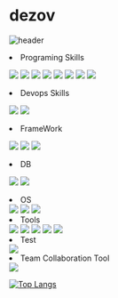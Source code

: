 # dezov


![header](https://capsule-render.vercel.app/api?type=slice&height=300&section=header&text=dezov&fontSize=90)

<li>Programing Skills</li>

<img src="https://img.shields.io/badge/HTML5-E34F26?logo=HTML5&logoColor=white"/></a>
<img src="https://img.shields.io/badge/CSS3-1572B6?logo=CSS3&logoColor=white"/></a>
<img src="https://img.shields.io/badge/JavaScript-F7DF1E?logo=JavaScript&logoColor=white"/></a>
<img src="https://img.shields.io/badge/Typescript-3178C6?logo=typescript&logoColor=white"/></a>
<img src="https://img.shields.io/badge/C-000000?logo=c&logoColor=white"/></a>
<img src="https://img.shields.io/badge/C++-00599C?logo=c%2B%2B&logoColor=white"/></a>
<img src="https://img.shields.io/badge/Java-00599C?logo=java&logoColor=white"/></a>
<img src="https://img.shields.io/badge/Python3-3776AB?logo=python&logoColor=white"/></a>

<li>Devops Skills</li>

<img src="https://img.shields.io/badge/Docker-00599C?logo=docker&logoColor=white"/></a>
<img src="https://img.shields.io/badge/Jenkins-D24939?  logo=jenkins&logoColor=white"/></a>

<li>FrameWork</li>

<img src="https://img.shields.io/badge/React-61DAFB?logo=react&logoColor=white"/></a>
<img src="https://img.shields.io/badge/Spring Boot-6DB33F?logo=springboot&logoColor=white"/></a>
<img src="https://img.shields.io/badge/Bootstrap-7952B3?logo=bootstrap&logoColor=white">

<li>DB</li>

<img src="https://img.shields.io/badge/Mysql-4479A1?logo=Mysql&logoColor=white"/></a>
<img src="https://img.shields.io/badge/Microsoft SQL Server -CC2927?logo=Microsoft SQL Server&logoColor=white"/></a>

<li>OS</li>
<img src="https://img.shields.io/badge/Linux-FCC624?logo=Linux&logoColor=white"/></a>
<img src="https://img.shields.io/badge/Ubuntu-E95420?logo=Ubuntu&logoColor=white"/></a>
<img src="https://img.shields.io/badge/Mac-f05032?logo=macos&logoColor=white"/></a>


<li>Tools</li>
<img src="https://img.shields.io/badge/Git-f05032?logo=git&logoColor=white"/></a>
<img src="https://img.shields.io/badge/Vim-019733?logo=vim&logoColor=white"/></a>
<img src="https://img.shields.io/badge/NeoVim-57A143?logo=neovim&logoColor=white"/></a>
<img src="https://img.shields.io/badge/Bash-4EAA25?logo=GNU Bash&logoColor=white"/></a>
<img src="https://img.shields.io/badge/Visual Studio Code-007ACC?logo=visual studio code&logoColor=white"/></a>

<li>Test</li>
<img src="https://img.shields.io/badge/Junit5-25A162?logo=Junit5&logoColor=white"/></a>
<li>Team Collaboration Tool</li>
<img src="https://img.shields.io/badge/slack-4A154B?logo=slack&logoColor=white"/></a>

[![Top Langs](https://github-readme-stats.vercel.app/api/top-langs/?username=dezov&layout=compact)](https://github.com/dezov/github-readme-stats)